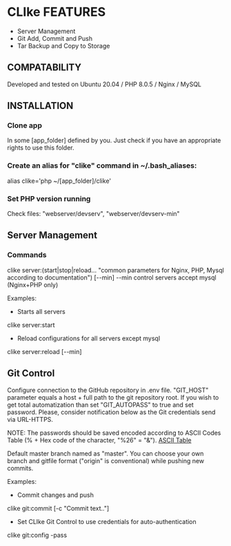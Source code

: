 # CLIke FEATURES #
* Server Management
* Git Add, Commit and Push
* Tar Backup and Copy to Storage

## COMPATABILITY ##
Developed and tested on Ubuntu 20.04 / PHP 8.0.5 / Nginx / MySQL

## INSTALLATION ##

### Clone app ###
In some [app_folder] defined by you. Just check if you have an appropriate rights to use this folder.

### Create an alias for "clike" command in ~/.bash_aliases: ###
alias clike='php ~/[app_folder]/clike'

### Set PHP version running ###
Check files: "webserver/devserv", "webserver/devserv-min"

## Server Management ##
### Commands ###
clike server:(start|stop|reload... "common parameters for Nginx, PHP, Mysql according to documentation") [--min]
--min control servers accept mysql (Nginx+PHP only)

Examples:
* Starts all servers

clike server:start

* Reload configurations for all servers except mysql

clike server:reload [--min]

## Git Control ##

Configure connection to the GitHub repository in .env file.
"GIT_HOST" parameter equals a host + full path to the git repository root.
If you wish to get total automatization than set "GIT_AUTOPASS" to true and set password. Please, consider notification below as the Git credentials send via URL-HTTPS.

NOTE: The passwords should be saved encoded according to ASCII Codes Table (% + Hex code of the character, "%26" = "&").
[ASCII Table](https://ascii.cl/)

Default master branch named as "master". You can choose your own branch and gitfile format ("origin" is conventional) while pushing new commits.

Examples:
* Commit changes and push

clike git:commit [-c "Commit text.."]

* Set CLIke Git Control to use credentials for auto-authentication

clike git:config -pass


